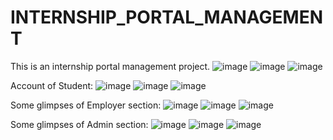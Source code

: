 # INTERNSHIP_PORTAL_MANAGEMENT
This is an internship portal management project.
![image](https://user-images.githubusercontent.com/56003652/136532233-03059bb8-4fbf-47eb-aa93-4a69bd5a53ea.png)
![image](https://user-images.githubusercontent.com/56003652/136532344-55fbd3a8-4652-413f-9582-26f120faeba6.png)
![image](https://user-images.githubusercontent.com/56003652/136532391-b8354f6f-e5fb-4752-bc65-85e6afaddf4b.png)


Account of Student:
![image](https://user-images.githubusercontent.com/56003652/136532426-5ca71851-36cc-4390-8e40-b1ec36fbd3d0.png)
![image](https://user-images.githubusercontent.com/56003652/136532445-bb52f901-1a5a-453a-bd5c-2d591edaa662.png)
![image](https://user-images.githubusercontent.com/56003652/136532466-3942a50b-1690-4e80-ac89-72ff61971718.png)


Some glimpses of Employer section:
![image](https://user-images.githubusercontent.com/56003652/136532524-8fcda1b3-67b5-4688-9837-94ee17854a1f.png)
![image](https://user-images.githubusercontent.com/56003652/136532558-54cccece-3e37-49b9-bbb3-533045bba7e8.png)
![image](https://user-images.githubusercontent.com/56003652/136532584-0fd34c5d-9545-4bd3-ba62-2965d1a2136d.png)


Some glimpses of Admin section:
![image](https://user-images.githubusercontent.com/56003652/136532639-99692024-8979-475a-abd2-de84592c9770.png)
![image](https://user-images.githubusercontent.com/56003652/136532651-171f3837-6f10-481f-a5ac-bec2fb26fe06.png)
![image](https://user-images.githubusercontent.com/56003652/136532682-5504d1fc-99c4-458a-a110-685ffec3e26d.png)
